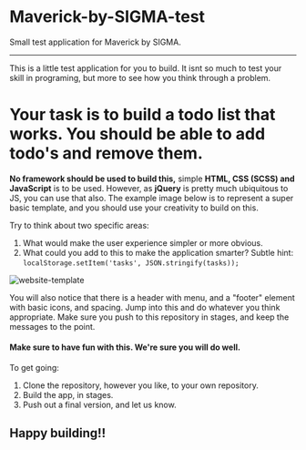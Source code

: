 # Maverick-by-SIGMA-test
Small test application for Maverick by SIGMA. 

---
This is a little test application for you to build. It isnt so much to test your skill in programing, but more to see how you think through a problem. 

# Your task is to build a todo list that works. You should be able to add todo's and remove them. 

__No framework should be used to build this,__ simple __HTML, CSS (SCSS) and JavaScript__ is to be used. However, as __jQuery__ is pretty much ubiquitous to JS, you can use that also. The example image below is to represent a super basic template, and you should use your creativity to build on this. 

Try to think about two specific areas:
1. What would make the user experience simpler or more obvious.
2. What could you add to this to make the application smarter? Subtle hint: ```localStorage.setItem('tasks', JSON.stringify(tasks));```

![website-template](https://user-images.githubusercontent.com/20326406/38328619-af6c4130-384b-11e8-9821-90e9156e0c96.png)

You will also notice that there is a header with menu, and a "footer" element with basic icons, and spacing. Jump into this and do whatever you think appropriate. Make sure you push to this repository in stages, and keep the messages to the point.

#### Make sure to have fun with this. We're sure you will do well.

To get going: 
1. Clone the repository, however you like, to your own repository.
2. Build the app, in stages.
3. Push out a final version, and let us know.

## Happy building!!


